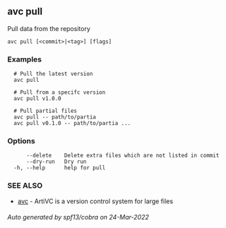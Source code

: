 ## avc pull

Pull data from the repository

```
avc pull [<commit>|<tag>] [flags]
```

### Examples

```
  # Pull the latest version
  avc pull

  # Pull from a specifc version
  avc pull v1.0.0

  # Pull partial files
  avc pull -- path/to/partia
  avc pull v0.1.0 -- path/to/partia ...
```

### Options

```
      --delete    Delete extra files which are not listed in commit
      --dry-run   Dry run
  -h, --help      help for pull
```

### SEE ALSO

* [avc](/commands/avc/)	 - ArtiVC is a version control system for large files

###### Auto generated by spf13/cobra on 24-Mar-2022
